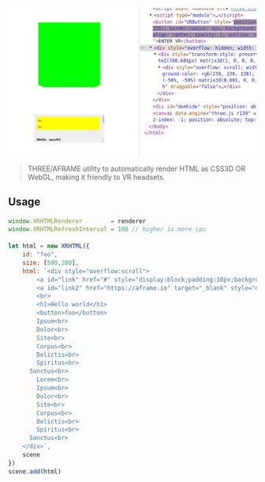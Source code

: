 <center>
    <img src="https://raw.githubusercontent.com/coderofsalvation/XRHTML/master/.capture.gif"/>
</center>

> THREE/AFRAME utility to automatically render HTML as CSS3D OR WebGL, making it friendly to VR headsets.

## Usage

```js
window.XRHTMLRenderer        = renderer
window.XRHTMLRefreshInterval = 100 // higher is more cpu 

let html = new XRHTML({
    id: "foo",
    size: [500,200],
    html: `<div style="overflow:scroll">
        <a id="link" href="#" style="display:block;padding:10px;background:#FF0">foo</a>
        <a id="link2" href="https://aframe.io" target="_blank" style="display:block;padding:10px;background:#FF0">foo</a>
        <br>
        <h1>Hello world</h1>
        <button>foo</button>
        Ipsum<br>
        Dolor<br>
        Site<br>
        Corpus<br>
        Delictis<br>
        Spiritus<br>
      Sanctus<br>
        Lorem<br>
        Ipsum<br>
        Dolor<br>
        Site<br>
        Corpus<br>
        Delictis<br>
        Spiritus<br>
      Sanctus<br>
    </div>`,
    scene
})
scene.add(html)
```
